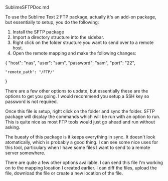 SublimeSFTPDoc.md

To use the Sublime Text 2 FTP package, actually it's an add-on package, but essentially to setup, you do the following:

1. Install the SFTP package
2. Import a directory structure into the sidebar. 
3. Right click on the folder structure you want to send over to a remote host.
4. Open the remote mapping and make the following changes:


{
    "host": "nas",
    "user": "sam",
    "password": "sam",
    "port": "22",

    "remote_path": "/FTP/"
}

There are a few other options to update, but essentially these are the options to get you going. I would recommend you setup a SSH key so password is not required.

Once this file is setup, right click on the folder and sync the folder. SFTP package will display the commands which will be run with an option to run. This is quite nice as most FTP tools would just go ahead and run without asking.

The bueaty of this package is it keeps everything in sync. It doesn't look atomatically, which is probably a good thing. I can see some nice uses for this tool, particulary when I have some files I want to send to a remote server somewhere.

There are quite a few other options available. I can send this file I'm working on to the mapping location I created earlier. I can diff the files, upload the file, download the file or create a new location of the file.

 
